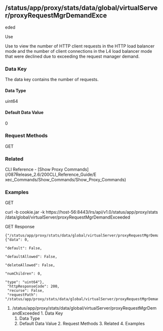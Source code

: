 ## /status/app/proxy/stats/data/global/virtualServer/proxyRequestMgrDemandExce
eded

Use

Use to view the number of HTTP client requests in the HTTP load balancer mode
and the number of client connections in the L4 load balancer mode that were
declined due to exceeding the request manager demand.

### Data Key

The data key contains the number of requests.

#### Data Type

uint64

#### Default Data Value

0

### Request Methods

GET

### Related

CLI Reference - [Show Proxy Commands](/087Release_2.6/200CLI_Reference_Guide/E
xec_Commands/Show_Commands/Show_Proxy_Commands)

### Examples

GET

curl -b cookie.jar -k https://host-56:8443/lrs/api/v1.0/status/app/proxy/stats
/data/global/virtualServer/proxyRequestMgrDemandExceeded

GET Response

    
    {"/status/app/proxy/stats/data/global/virtualServer/proxyRequestMgrDemandExceeded": {"data": 0,
                                                                                          "default": False,
                                                                                          "defaultAllowed": False,
                                                                                          "deleteAllowed": False,
                                                                                          "numChildren": 0,
                                                                                          "type": "uint64"},
     "httpResponseCode": 200,
     "recurse": False,
     "requestPath": "/status/app/proxy/stats/data/global/virtualServer/proxyRequestMgrDemandExceeded"}
    

  1. /status/app/proxy/stats/data/global/virtualServer/proxyRequestMgrDemandExceeded
    1. Data Key
      1. Data Type
      2. Default Data Value
    2. Request Methods
    3. Related
    4. Examples


